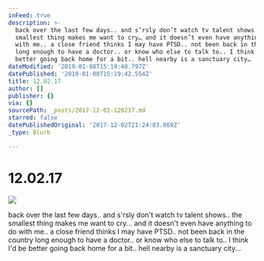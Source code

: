 ```yaml
---
inFeed: true
description: >-
  back over the last few days.. and s’rsly don’t watch tv talent shows.. the
  smallest thing makes me want to cry… and it doesn’t even have anything to do
  with me.. a close friend thinks I may have PTSD.. not been back in the country
  long enough to have a doctor.. or know who else to talk to.. I think I’d be
  better going back home for a bit.. hell nearby is a sanctuary city…
dateModified: '2019-01-08T15:19:40.797Z'
datePublished: '2019-01-08T15:19:42.554Z'
title: 12.02.17
author: []
publisher: {}
via: {}
sourcePath: _posts/2017-12-02-120217.md
starred: false
datePublishedOriginal: '2017-12-02T21:24:03.869Z'
_type: Blurb

---
```

# 12.02.17
![](https://the-grid-user-content.s3-us-west-2.amazonaws.com/1d945225-c337-405a-ac0f-4c69fc267061.jpg)

back over the last few days.. and s'rsly don't watch tv talent shows.. the smallest thing makes me want to cry... and it doesn't even have anything to do with me.. a close friend thinks I may have PTSD.. not been back in the country long enough to have a doctor.. or know who else to talk to.. I think I'd be better going back home for a bit.. hell nearby is a sanctuary city...